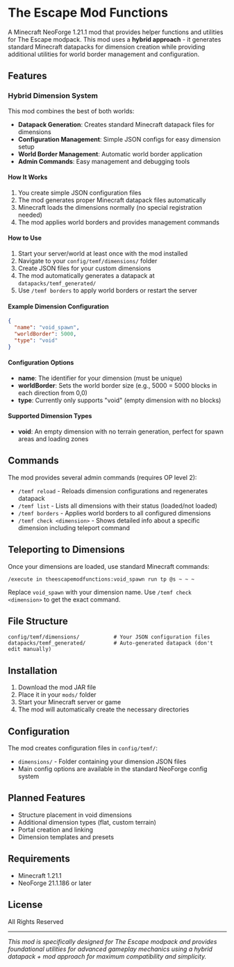 
# The Escape Mod Functions

A Minecraft NeoForge 1.21.1 mod that provides helper functions and utilities for The Escape modpack. This mod uses a **hybrid approach** - it generates standard Minecraft datapacks for dimension creation while providing additional utilities for world border management and configuration.

## Features

### Hybrid Dimension System

This mod combines the best of both worlds:
- **Datapack Generation**: Creates standard Minecraft datapack files for dimensions
- **Configuration Management**: Simple JSON configs for easy dimension setup
- **World Border Management**: Automatic world border application
- **Admin Commands**: Easy management and debugging tools

#### How It Works

1. You create simple JSON configuration files
2. The mod generates proper Minecraft datapack files automatically
3. Minecraft loads the dimensions normally (no special registration needed)
4. The mod applies world borders and provides management commands

#### How to Use

1. Start your server/world at least once with the mod installed
2. Navigate to your `config/temf/dimensions/` folder
3. Create JSON files for your custom dimensions
4. The mod automatically generates a datapack at `datapacks/temf_generated/`
5. Use `/temf borders` to apply world borders or restart the server

#### Example Dimension Configuration

```json
{
  "name": "void_spawn",
  "worldBorder": 5000,
  "type": "void"
}
```

#### Configuration Options

- **name**: The identifier for your dimension (must be unique)
- **worldBorder**: Sets the world border size (e.g., 5000 = 5000 blocks in each direction from 0,0)
- **type**: Currently only supports "void" (empty dimension with no blocks)

#### Supported Dimension Types

- **void**: An empty dimension with no terrain generation, perfect for spawn areas and loading zones

## Commands

The mod provides several admin commands (requires OP level 2):

- `/temf reload` - Reloads dimension configurations and regenerates datapack
- `/temf list` - Lists all dimensions with their status (loaded/not loaded)
- `/temf borders` - Applies world borders to all configured dimensions
- `/temf check <dimension>` - Shows detailed info about a specific dimension including teleport command

## Teleporting to Dimensions

Once your dimensions are loaded, use standard Minecraft commands:

```
/execute in theescapemodfunctions:void_spawn run tp @s ~ ~ ~
```

Replace `void_spawn` with your dimension name. Use `/temf check <dimension>` to get the exact command.

## File Structure

```
config/temf/dimensions/           # Your JSON configuration files
datapacks/temf_generated/         # Auto-generated datapack (don't edit manually)
```

## Installation

1. Download the mod JAR file
2. Place it in your `mods/` folder
3. Start your Minecraft server or game
4. The mod will automatically create the necessary directories

## Configuration

The mod creates configuration files in `config/temf/`:
- `dimensions/` - Folder containing your dimension JSON files
- Main config options are available in the standard NeoForge config system

## Planned Features

- Structure placement in void dimensions
- Additional dimension types (flat, custom terrain)
- Portal creation and linking
- Dimension templates and presets

## Requirements

- Minecraft 1.21.1
- NeoForge 21.1.186 or later

## License

All Rights Reserved

---

*This mod is specifically designed for The Escape modpack and provides foundational utilities for advanced gameplay mechanics using a hybrid datapack + mod approach for maximum compatibility and simplicity.*
